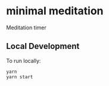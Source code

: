 # minimal meditation

Meditation timer

## Local Development

To run locally:

```terminal
yarn
yarn start
```
